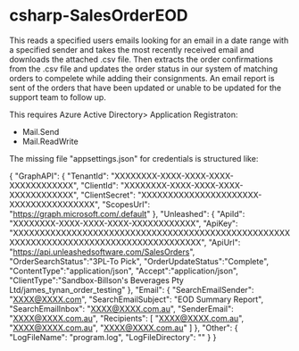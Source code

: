 # csharp-SalesOrderEOD
This reads a specified users emails looking for an email in a date range with a specified sender and takes the most recently received email and downloads the attached .csv file. Then extracts the order confirmations from the .csv file and updates the order status in our system of matching orders to compelete while adding their consignments. An email report is sent of the orders that have been updated or unable to be updated for the support team to follow up.

This requires Azure Active Directory> Application Registraton:
 - Mail.Send
 - Mail.ReadWrite

The missing file "appsettings.json" for credentials is structured like:

{
    "GraphAPI": {
      "TenantId": "XXXXXXXX-XXXX-XXXX-XXXX-XXXXXXXXXXXX",
      "ClientId": "XXXXXXXX-XXXX-XXXX-XXXX-XXXXXXXXXXXX",
      "ClientSecret": "XXXXXXXXXXXXXXXXXXXXXX-XXXXXXXXXXXXXXXX",
      "ScopesUrl": "https://graph.microsoft.com/.default"
    },
    "Unleashed": {
      "ApiId": "XXXXXXXX-XXXX-XXXX-XXXX-XXXXXXXXXXXX",
      "ApiKey": "XXXXXXXXXXXXXXXXXXXXXXXXXXXXXXXXXXXXXXXXXXXXXXXXXXXXXXXXXXXXXXXXXXXXXXXXXXXXXXXXXXXXXXXX",
      "ApiUrl": "https://api.unleashedsoftware.com/SalesOrders",
      "OrderSearchStatus":"3PL-To Pick",
      "OrderUpdateStatus":"Complete",
      "ContentType":"application/json",
      "Accept":"application/json",
      "ClientType":"Sandbox-Billson's Beverages Pty Ltd/james_tynan_order_testing"
    },
    "Email": {
        "SearchEmailSender": "XXXX@XXXX.com",
        "SearchEmailSubject": "EOD Summary Report",
        "SearchEmailInbox": "XXXX@XXXX.com.au",
        "SenderEmail": "XXXX@XXXX.com.au",
        "Recipients": [
          "XXXX@XXXX.com.au",
          "XXXX@XXXX.com.au",
          "XXXX@XXXX.com.au"
        ]
      },
    "Other": {
        "LogFileName": "program.log",
        "LogFileDirectory": ""
    }
  }